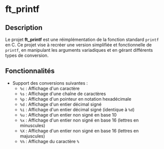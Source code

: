 # ft_printf

## Description

Le projet **ft_printf** est une réimplémentation de la fonction standard `printf` en C. Ce projet vise à recréer une version simplifiée et fonctionnelle de `printf`, en manipulant les arguments variadiques et en gérant différents types de conversion.

## Fonctionnalités

- Support des conversions suivantes :
  - `%c` : Affichage d'un caractère
  - `%s` : Affichage d'une chaîne de caractères
  - `%p` : Affichage d'un pointeur en notation hexadécimale
  - `%d` : Affichage d'un entier décimal signé
  - `%i` : Affichage d'un entier décimal signé (identique à `%d`)
  - `%u` : Affichage d'un entier non signé en base 10
  - `%x` : Affichage d'un entier non signé en base 16 (lettres en minuscules)
  - `%X` : Affichage d'un entier non signé en base 16 (lettres en majuscules)
  - `%%` : Affichage du caractère `%`
